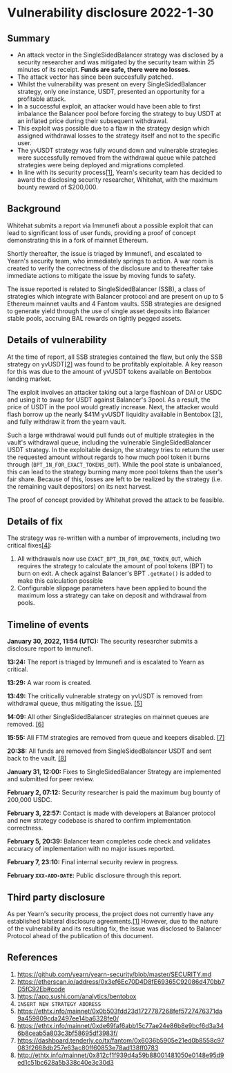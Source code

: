 # Vulnerability disclosure 2022-1-30

## Summary

- An attack vector in the SingleSidedBalancer strategy was disclosed by a security researcher and was mitigated by the security team within 25 minutes of its receipt. **Funds are safe, there were no losses.**
- The attack vector has since been succesfully patched.
- Whilst the vulnerability was present on every SingleSidedBalancer strategy, only one instance, USDT, presented an opportunity for a profitable attack.
- In a successful exploit, an attacker would have been able to first imbalance the Balancer pool before forcing the strategy to buy USDT at an inflated price during their subsequent withdrawal.
- This exploit was possible due to a flaw in the strategy design which assigned withdrawal losses to the strategy itself and not to the specific user.
- The yvUSDT strategy was fully wound down and vulnerable strategies were successfully removed from the withdrawal queue while patched strategies were being deployed and migrations completed.
- In line with its security process[[1]](#References), Yearn's security team has decided to award the disclosing security researcher, Whitehat, with the maximum bounty reward of $200,000.

## Background

Whitehat submits a report via Immunefi about a possible exploit that can lead to significant loss of user funds, providing a proof of concept demonstrating this in a fork of mainnet Ethereum.

Shortly thereafter, the issue is triaged by Immunefi, and escalated to Yearn's security team, who immediately springs to action. A war room is created to verify the correctness of the disclosure and to thereafter take immediate actions to mitigate the issue by moving funds to safety.

The issue reported is related to SingleSidedBalancer (SSB), a class of strategies which integrate with Balancer protocol and are present on up to 5 Ethereum mainnet vaults and 4 Fantom vaults. SSB strategies are designed to generate yield through the use of single asset deposits into Balancer stable pools, accruing BAL rewards on tightly pegged assets.

## Details of vulnerability

At the time of report, all SSB strategies contained the flaw, but only the SSB strategy on yvUSDT[[2]](#References) was found to be profitably exploitable. A key reason for this was due to the amount of yvUSDT tokens available on Bentobox lending market.

The exploit involves an attacker taking out a large flashloan of DAI or USDC and using it to swap for USDT against Balancer's 3pool. As a result, the price of USDT in the pool would greatly increase. Next, the attacker would flash borrow up the nearly $41M yvUSDT liquidity available in Bentobox [[3]](#References), and fully withdraw it from the yearn vault.

Such a large withdrawal would pull funds out of multiple strategies in the vault's withdrawal queue, including the vulnerable SingleSidedBalancer USDT strategy. In the exploitable design, the strategy tries to return the user the requested amount without regards to how much pool token it burns through (`BPT_IN_FOR_EXACT_TOKENS_OUT`). While the pool state is unbalanced, this can lead to the strategy burning many more pool tokens than the user's fair share. Because of this, losses are left to be realized by the strategy (i.e. the remaining vault depositors) on its next harvest.

The proof of concept provided by Whitehat proved the attack to be feasible.

## Details of fix

The strategy was re-written with a number of improvements, including two critical fixes[[4]](#References):

1. All withdrawals now use `EXACT_BPT_IN_FOR_ONE_TOKEN_OUT`, which requires the strategy to calculate the amount of pool tokens (BPT) to burn on exit. A check against Balancer's BPT `.getRate()` is added to make this calculation possible
2. Configurable slippage parameters have been applied to bound the maximum loss a strategy can take on deposit and withdrawal from pools.

## Timeline of events

**January 30, 2022, 11:54 (UTC):** The security researcher submits a disclosure report to Immunefi.

**13:24:** The report is triaged by Immunefi and is escalated to Yearn as critical.

**13:29:** A war room is created.

**13:49:** The critically vulnerable strategy on yvUSDT is removed from withdrawal queue, thus mitigating the issue. [[5]](#References)

**14:09:** All other SingleSidedBalancer strategies on mainnet queues are removed. [[6]](#References)

**15:55:** All FTM strategies are removed from queue and keepers disabled. [[7]](#References)

**20:38:** All funds are removed from SingleSidedBalancer USDT and sent back to the vault. [[8]](#References)

**January 31, 12:00:** Fixes to SingleSidedBalancer Strategy are implemented and submitted for peer review.

**February 2, 07:12:** Security researcher is paid the maximum bug bounty of 200,000 USDC.

**February 3, 22:57:** Contact is made with developers at Balancer protocol and new strategy codebase is shared to confirm implementation correctness.

**February 5, 20:39:** Balancer team completes code check and validates accuracy of implementation with no major issues reported.

**February 7, 23:10:** Final internal security review in progress.

**February `XXX-ADD-DATE`:** Public disclosure through this report.

## Third party disclosure

As per Yearn's security process, the project does not currently have any established bilateral disclosure agreements.[[1]](#References) However, due to the nature of the vulnerability and its resulting fix, the issue was disclosed to Balancer Protocol ahead of the publication of this document.

## References

1. https://github.com/yearn/yearn-security/blob/master/SECURITY.md
1. https://etherscan.io/address/0x3ef6Ec70D4D8fE69365C92086d470bb7D5fC92Eb#code
1. https://app.sushi.com/analytics/bentobox
1. `INSERT NEW STRATEGY ADDRESS`
1. https://ethtx.info/mainnet/0x0b503fdd23d1727787268fef5727476371da9a459809cda2497ee14ba6328fe0/
1. https://ethtx.info/mainnet/0xde69faf6abb15c77ae24e86b8e9bcf6d3a346b8ceab5a803c3bf58695df3983f/
1. https://dashboard.tenderly.co/tx/fantom/0x6036b5905e21ed0b8558c97083f2668db257e63ac80ff60853e78ad138ff0783
1. http://ethtx.info/mainnet/0x812cf1f939d4a59b88001481050e0148e95d9ed1c51bc628a5b338c40e3c30d3
